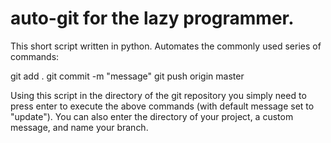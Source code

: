 auto-git for the lazy programmer.
========
This short script written in python. Automates the commonly used series of commands:

git add .
git commit -m "message"
git push origin master

Using this script in the directory of the git repository you simply
need to press enter to execute the above commands (with default message set
to "update"). You can also enter the directory of your project, a custom message,
and name your branch.

